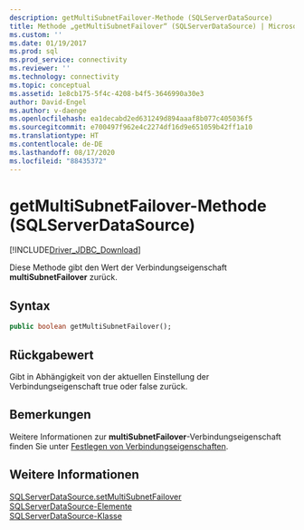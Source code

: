 ```yaml
---
description: getMultiSubnetFailover-Methode (SQLServerDataSource)
title: Methode „getMultiSubnetFailover“ (SQLServerDataSource) | Microsoft-Dokumentation
ms.custom: ''
ms.date: 01/19/2017
ms.prod: sql
ms.prod_service: connectivity
ms.reviewer: ''
ms.technology: connectivity
ms.topic: conceptual
ms.assetid: 1e8cb175-5f4c-4208-b4f5-3646990a30e3
author: David-Engel
ms.author: v-daenge
ms.openlocfilehash: ea1decabd2ed631249d894aaaf8b077c405036f5
ms.sourcegitcommit: e700497f962e4c2274df16d9e651059b42ff1a10
ms.translationtype: HT
ms.contentlocale: de-DE
ms.lasthandoff: 08/17/2020
ms.locfileid: "88435372"
---
```

# <a name="getmultisubnetfailover-method-sqlserverdatasource"></a>getMultiSubnetFailover-Methode (SQLServerDataSource)
[!INCLUDE[Driver_JDBC_Download](../../../includes/driver_jdbc_download.md)]

  Diese Methode gibt den Wert der Verbindungseigenschaft **multiSubnetFailover** zurück.  
  
## <a name="syntax"></a>Syntax  
  
```vb  
public boolean getMultiSubnetFailover();  
```  
  
## <a name="return-value"></a>Rückgabewert  
 Gibt in Abhängigkeit von der aktuellen Einstellung der Verbindungseigenschaft true oder false zurück.  
  
## <a name="remarks"></a>Bemerkungen  
 Weitere Informationen zur **multiSubnetFailover**-Verbindungseigenschaft finden Sie unter [Festlegen von Verbindungseigenschaften](../../../connect/jdbc/setting-the-connection-properties.md).  
  
## <a name="see-also"></a>Weitere Informationen  
 [SQLServerDataSource.setMultiSubnetFailover](../../../connect/jdbc/reference/setmultisubnetfailover-method-sqlserverdatasource.md)   
 [SQLServerDataSource-Elemente](../../../connect/jdbc/reference/sqlserverdatasource-members.md)   
 [SQLServerDataSource-Klasse](../../../connect/jdbc/reference/sqlserverdatasource-class.md)  
  
  
